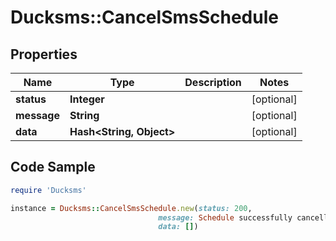 # Ducksms::CancelSmsSchedule

## Properties

Name | Type | Description | Notes
------------ | ------------- | ------------- | -------------
**status** | **Integer** |  | [optional] 
**message** | **String** |  | [optional] 
**data** | **Hash&lt;String, Object&gt;** |  | [optional] 

## Code Sample

```ruby
require 'Ducksms'

instance = Ducksms::CancelSmsSchedule.new(status: 200,
                                 message: Schedule successfully cancelled,
                                 data: [])
```


